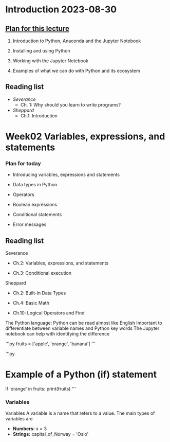 # Introduction 2023-08-30

## [Plan for this lecture](https://edstem.org/eu/courses/433/lessons/266/slides/1793)

1. Introduction to Python, Anaconda and the Jupyter Notebook

2. Installing and using Python

3. Working with the Jupyter Notebook

4. Examples of what we can do with Python and its ecosystem

## Reading list

- *Severance*
    - Ch. 1: Why should you learn to write programs?
- *Sheppard*
    - Ch.1: Introduction

# Week02 Variables, expressions, and statements

### Plan for today
- Introducing variables, expressions and statements

- Data types in Python

- Operators

- Boolean expressions

- Conditional statements

- Error messages


## Reading list

Severance

- Ch.2: Variables, expressions, and statements

- Ch.3: Conditional execution

Sheppard

- Ch.2: Built-in Data Types

- Ch.4: Basic Math

- Ch.10: Logical Operators and Find

The Python language:
Python can be read almost like English
Important to differentiate between variable names and Python key words
The Jupyter notebook can help with identifying the difference

'''py
fruits = ['apple', 'orange', 'banana']
'''

'''py
# Example of a Python (if) statement
if 'orange' in fruits:
    print(fruits)
'''

### Variables
Variables
A variable is a name that refers to a value.
The main types of variables are
- **Numbers:**
x = 3
- **Strings:**
capital_of_Norway = 'Oslo'
